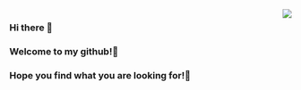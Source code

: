 <img align="right" src="https://github-readme-stats.vercel.app/api?username=Hsiwozer&show_icons=true&icon_color=CE1D2D&text_color=718096&bg_color=ffffff&hide_title=true" />

### Hi there 👋
### Welcome to my github!🎉
### Hope you find what you are looking for!👀

<!--
**Hsiwozer/Hsiwozer** is a ✨ _special_ ✨ repository because its `README.md` (this file) appears on your GitHub profile.

Here are some ideas to get you started:

- 🔭 I’m currently working on ...
- 🌱 I’m currently learning ...
- 👯 I’m looking to collaborate on ...
- 🤔 I’m looking for help with ...
- 💬 Ask me about ...
- 📫 How to reach me: ...
- 😄 Pronouns: ...
- ⚡ Fun fact: ...
-->
